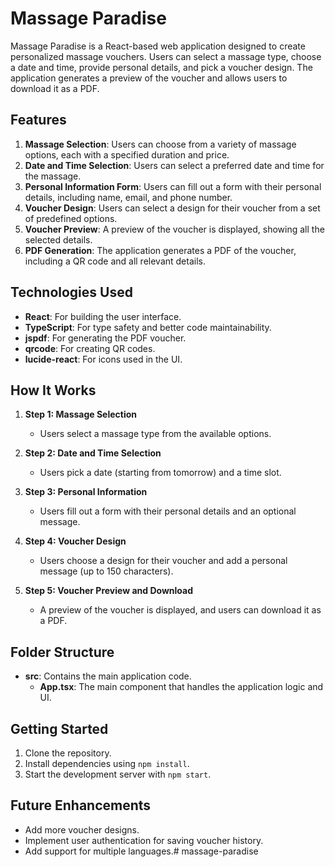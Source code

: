 # Massage Paradise

Massage Paradise is a React-based web application designed to create personalized massage vouchers. Users can select a massage type, choose a date and time, provide personal details, and pick a voucher design. The application generates a preview of the voucher and allows users to download it as a PDF.

## Features

1. **Massage Selection**: Users can choose from a variety of massage options, each with a specified duration and price.
2. **Date and Time Selection**: Users can select a preferred date and time for the massage.
3. **Personal Information Form**: Users can fill out a form with their personal details, including name, email, and phone number.
4. **Voucher Design**: Users can select a design for their voucher from a set of predefined options.
5. **Voucher Preview**: A preview of the voucher is displayed, showing all the selected details.
6. **PDF Generation**: The application generates a PDF of the voucher, including a QR code and all relevant details.

## Technologies Used

- **React**: For building the user interface.
- **TypeScript**: For type safety and better code maintainability.
- **jspdf**: For generating the PDF voucher.
- **qrcode**: For creating QR codes.
- **lucide-react**: For icons used in the UI.

## How It Works

1. **Step 1: Massage Selection**
   - Users select a massage type from the available options.

2. **Step 2: Date and Time Selection**
   - Users pick a date (starting from tomorrow) and a time slot.

3. **Step 3: Personal Information**
   - Users fill out a form with their personal details and an optional message.

4. **Step 4: Voucher Design**
   - Users choose a design for their voucher and add a personal message (up to 150 characters).

5. **Step 5: Voucher Preview and Download**
   - A preview of the voucher is displayed, and users can download it as a PDF.

## Folder Structure

- **src**: Contains the main application code.
  - **App.tsx**: The main component that handles the application logic and UI.

## Getting Started

1. Clone the repository.
2. Install dependencies using `npm install`.
3. Start the development server with `npm start`.

## Future Enhancements

- Add more voucher designs.
- Implement user authentication for saving voucher history.
- Add support for multiple languages.#   m a s s a g e - p a r a d i s e  
 